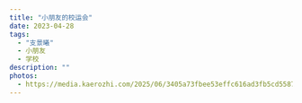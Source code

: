 ```yaml
---
title: "小朋友的校运会"
date: 2023-04-28
tags: 
  - "支景曦"
  - 小朋友
  - 学校
description: ""
photos:
  - https://media.kaerozhi.com/2025/06/3405a73fbee53effc616ad3fb5cd5587.webp
---
```

